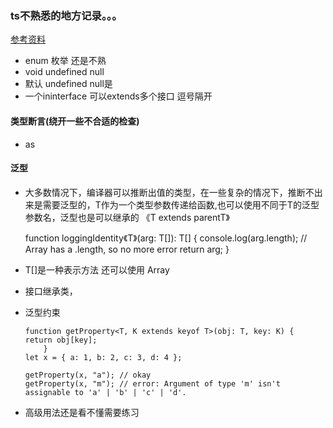 ### ts不熟悉的地方记录。。。
[参考资料](https://typescript.bootcss.com/interfaces.html)
- enum 枚举 还是不熟
- void   undefined null
- 默认 undefined  null是
- 一个ininterface 可以extends多个接口  逗号隔开
#### 类型断言(绕开一些不合适的检查)
 
- as
#### 泛型
- 大多数情况下，编译器可以推断出值的类型，在一些复杂的情况下，推断不出来是需要泛型的，T作为一个类型参数传递给函数,也可以使用不同于T的泛型参数名，泛型也是可以继承的  《T extends parentT》

    function loggingIdentity《T》(arg: T[]): T[] {
    console.log(arg.length);  // Array has a .length, so no more error
    return arg;
    }


- T[]是一种表示方法 还可以使用 Array<T>

-   接口继承类，

-   泛型约束

        function getProperty<T, K extends keyof T>(obj: T, key: K) {
        return obj[key];
            }
        let x = { a: 1, b: 2, c: 3, d: 4 };

        getProperty(x, "a"); // okay
        getProperty(x, "m"); // error: Argument of type 'm' isn't assignable to 'a' | 'b' | 'c' | 'd'.


-   高级用法还是看不懂需要练习